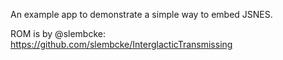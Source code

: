 An example app to demonstrate a simple way to embed JSNES.

ROM is by @slembcke: https://github.com/slembcke/InterglacticTransmissing
